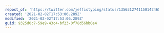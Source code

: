 ```yaml
---
repost_of: 'https://twitter.com/jeffistyping/status/1356312741150142465'
created: '2021-02-02T17:53:06.289Z'
modified: '2021-02-02T17:53:06.289Z'
guid: 9325d0c7-59e9-43c4-bf23-0f78d56bb0e4
---
```

 
